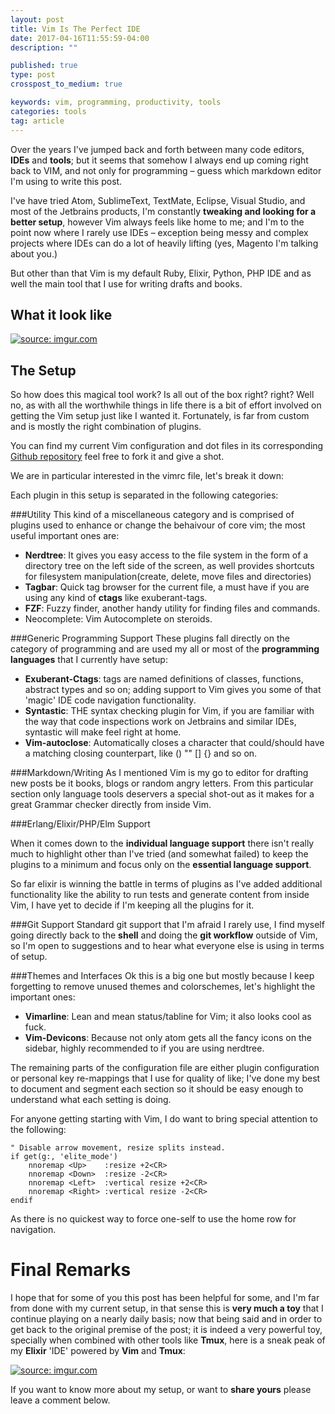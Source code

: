 ```yaml
---
layout: post
title: Vim Is The Perfect IDE
date: 2017-04-16T11:55:59-04:00
description: ""

published: true
type: post
crosspost_to_medium: true

keywords: vim, programming, productivity, tools
categories: tools
tag: article
---
```


Over the years I've jumped back and forth between many code editors, **IDEs** and **tools**; but it seems that somehow I always end up coming right back to VIM, and not only for programming – guess which markdown editor I'm using to write this post. 

I've have tried Atom, SublimeText, TextMate, Eclipse, Visual Studio, and most of the Jetbrains products, I'm constantly **tweaking and looking for a better setup**, however Vim always feels like home to me; and I'm to the point now where I rarely use IDEs – exception being messy and complex projects where IDEs can do a lot of heavily lifting (yes, Magento I'm talking about you.)

But other than that Vim is my default Ruby, Elixir, Python, PHP IDE and as well the main tool that I use for writing drafts and books. 

## What it look like

<a href="http://imgur.com/AQSIXwj"><img src="http://i.imgur.com/AQSIXwj.gif" title="source: imgur.com" /></a>

## The Setup 

So how does this magical tool work? Is all out of the box right? right? Well no, as with all the worthwhile things in life there is a bit of effort involved on getting the Vim setup just like I wanted it. Fortunately, is far from custom and is mostly the right combination of plugins. 

You can find my current Vim configuration and dot files in its corresponding [Github repository](https://github.com/amacgregor/dot-files) feel free to fork it and give a shot.

We are in particular interested in the vimrc file, let's break it down:

<script src="https://gist.github.com/amacgregor/0467f99e0e75725f57682ccd1f2189fb.js"></script>

Each plugin in this setup is separated in the following categories:

###Utility
This kind of a miscellaneous category and is comprised of plugins used to enhance or change the behaivour of core vim; the most useful important ones are:

- **Nerdtree**: It gives you easy access to the file system in the form of a directory tree on the left side of the screen, as well provides shortcuts for filesystem manipulation(create, delete, move files and directories)
- **Tagbar**: Quick tag browser for the current file, a must have if you are using any kind of **ctags** like exuberant-tags.
- **FZF**: Fuzzy finder, another handy utility for finding files and commands.
- Neocomplete: Vim Autocomplete on steroids.

###Generic Programming Support
These plugins fall directly on the category of programming and are used my all or most of the **programming languages** that I currently have setup:

- **Exuberant-Ctags**: tags are named definitions of classes, functions, abstract types and so on; adding support to Vim gives you some of that 'magic' IDE code navigation functionality.
- **Syntastic**: THE syntax checking plugin for Vim, if you are familiar with the way that code inspections work on Jetbrains and similar IDEs, syntastic will make feel right at home.
- **Vim-autoclose**: Automatically closes a character that could/should have a matching closing counterpart, like () "" [] {} and so on.

###Markdown/Writing
As I mentioned Vim is my go to editor for drafting new posts be it books, blogs or random angry letters. From this particular section only language tools deservers a special shot-out as it makes for a great Grammar checker directly from inside Vim.

###Erlang/Elixir/PHP/Elm Support

When it comes down to the **individual language support** there isn't really much to highlight other than I've tried (and somewhat failed) to keep the plugins to a minimum and focus only on the **essential language support**.

So far elixir is winning the battle in terms of plugins as I've added additional functionality like the ability to run tests and generate content from inside Vim, I have yet to decide if I'm keeping all the plugins for it.

###Git Support
Standard git support that I'm afraid I rarely use, I find myself going directly back to the **shell** and doing the **git workflow** outside of Vim, so I'm open to suggestions and to hear what everyone else is using in terms of setup.

###Themes and Interfaces 
Ok this is a big one but mostly because I keep forgetting to remove unused themes and colorschemes, let's highlight the important ones:

- **Vimarline**: Lean and mean status/tabline for Vim; it also looks cool as fuck.
- **Vim-Devicons**: Because not only atom gets all the fancy icons on the sidebar, highly recommended to if you are using nerdtree.


The remaining parts of the configuration file are either plugin configuration or personal key re-mappings that I use for quality of like; I've done my best to document and segment each section so it should be easy enough to understand what each setting is doing. 

For anyone getting starting with Vim, I do want to bring special attention to the following:


```
" Disable arrow movement, resize splits instead.
if get(g:, 'elite_mode')
	nnoremap <Up>    :resize +2<CR>
	nnoremap <Down>  :resize -2<CR>
	nnoremap <Left>  :vertical resize +2<CR>
	nnoremap <Right> :vertical resize -2<CR>
endif
```

As there is no quickest way to force one-self to use the home row for navigation.


# Final Remarks

I hope that for some of you this post has been helpful for some, and I'm far from done with my current setup, in that sense this is **very much a toy** that I continue playing on a nearly daily basis; now that being said and in order to get back to the original premise of the post; it is indeed a very powerful toy, specially when combined with other tools like **Tmux**, here is a sneak peak of my **Elixir** 'IDE' powered by **Vim** and **Tmux**:

<a href="http://imgur.com/vI0KjXB"><img src="http://i.imgur.com/vI0KjXB.gif" title="source: imgur.com" /></a>

If you want to know more about my setup, or want to **share yours** please leave a comment below.
